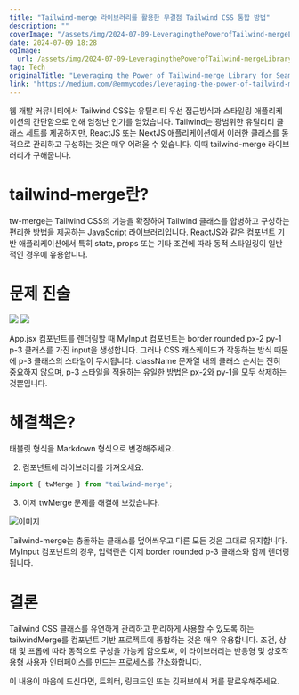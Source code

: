 ```yaml
---
title: "Tailwind-merge 라이브러리를 활용한 무결점 Tailwind CSS 통합 방법"
description: ""
coverImage: "/assets/img/2024-07-09-LeveragingthePowerofTailwind-mergeLibraryforSeamlessTailwindCSSIntegration_0.png"
date: 2024-07-09 18:28
ogImage:
  url: /assets/img/2024-07-09-LeveragingthePowerofTailwind-mergeLibraryforSeamlessTailwindCSSIntegration_0.png
tag: Tech
originalTitle: "Leveraging the Power of Tailwind-merge Library for Seamless Tailwind CSS Integration"
link: "https://medium.com/@emmycodes/leveraging-the-power-of-tailwind-merge-library-for-seamless-tailwind-css-integration-f861959001af"
---
```


웹 개발 커뮤니티에서 Tailwind CSS는 유틸리티 우선 접근방식과 스타일링 애플리케이션의 간단함으로 인해 엄청난 인기를 얻었습니다. Tailwind는 광범위한 유틸리티 클래스 세트를 제공하지만, ReactJS 또는 NextJS 애플리케이션에서 이러한 클래스를 동적으로 관리하고 구성하는 것은 매우 어려울 수 있습니다. 이때 tailwind-merge 라이브러리가 구해줍니다.

# tailwind-merge란?

tw-merge는 Tailwind CSS의 기능을 확장하여 Tailwind 클래스를 합병하고 구성하는 편리한 방법을 제공하는 JavaScript 라이브러리입니다. ReactJS와 같은 컴포넌트 기반 애플리케이션에서 특히 state, props 또는 기타 조건에 따라 동적 스타일링이 일반적인 경우에 유용합니다.

# 문제 진술

<div class="content-ad"></div>

<img src="/assets/img/2024-07-09-LeveragingthePowerofTailwind-mergeLibraryforSeamlessTailwindCSSIntegration_0.png" />

<img src="/assets/img/2024-07-09-LeveragingthePowerofTailwind-mergeLibraryforSeamlessTailwindCSSIntegration_1.png" />

App.jsx 컴포넌트를 렌더링할 때 MyInput 컴포넌트는 border rounded px-2 py-1 p-3 클래스를 가진 input을 생성합니다. 그러나 CSS 캐스케이드가 작동하는 방식 때문에 p-3 클래스의 스타일이 무시됩니다. className 문자열 내의 클래스 순서는 전혀 중요하지 않으며, p-3 스타일을 적용하는 유일한 방법은 px-2와 py-1을 모두 삭제하는 것뿐입니다.

# 해결책은?

<div class="content-ad"></div>

태블릿 형식을 Markdown 형식으로 변경해주세요.

<div class="content-ad"></div>

2. 컴포넌트에 라이브러리를 가져오세요.

```js
import { twMerge } from "tailwind-merge";
```

3. 이제 twMerge 문제를 해결해 보겠습니다.

![이미지](/assets/img/2024-07-09-LeveragingthePowerofTailwind-mergeLibraryforSeamlessTailwindCSSIntegration_2.png)

<div class="content-ad"></div>

Tailwind-merge는 충돌하는 클래스를 덮어씌우고 다른 모든 것은 그대로 유지합니다. MyInput 컴포넌트의 경우, 입력란은 이제 border rounded p-3 클래스와 함께 렌더링됩니다.

# 결론

Tailwind CSS 클래스를 유연하게 관리하고 편리하게 사용할 수 있도록 하는 tailwindMerge를 컴포넌트 기반 프로젝트에 통합하는 것은 매우 유용합니다. 조건, 상태 및 프롭에 따라 동적으로 구성을 가능케 함으로써, 이 라이브러리는 반응형 및 상호작용형 사용자 인터페이스를 만드는 프로세스를 간소화합니다.

이 내용이 마음에 드신다면, 트위터, 링크드인 또는 깃허브에서 저를 팔로우해주세요.
